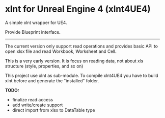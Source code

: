 # xlnt for Unreal Engine 4 (xlnt4UE4)

A simple xlnt wrapper for UE4.

Provide Blueprint interface.

----------------------------------
The current version only support read operations and provides basic API to open xlsx file and read Workbook, Worksheet and Cell.

This is a very early version. It is focus on reading data, not about xls structure (style, properties, and so on)

This project use xlnt as sub-module. To compile xlnt4UE4 you have to build xlnt before and generate the "installed" folder.

**TODO:**
- finalize read access
- add write/create support
- direct import from xlsx to DataTable type
